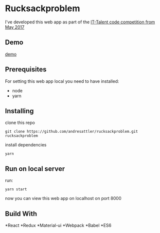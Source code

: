 # Rucksackproblem

I've developed this web app as part of the [IT-Talent code competition from May 2017](https://www.it-talents.de/foerderung/code-competition/code-competition-05-2017)

## Demo
[demo](https://andresattler.github.io/rucksackproblem/)

## Prerequisites

For setting this web app local you need to have installed:
* node
* yarn

## Installing

clone this repo
```
git clone https://github.com/andresattler/rucksackproblem.git rucksackproblem
```
install dependencies
```
yarn
```
## Run on local server

run:
```
yarn start
```

now you can view this web app on localhost on port 8000

## Build With

*React
*Redux
*Material-ui
*Webpack
*Babel
*ES6
